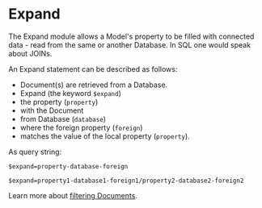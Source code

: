 Expand
======

The Expand module allows a Model's property to be filled with connected data - read from the same or another Database. In SQL one would speak about JOINs.

An Expand statement can be described as follows:

- Document(s) are retrieved from a Database.
- Expand (the keyword `$expand`)
- the property (`property`)
- with the Document
- from Database (`database`)
- where the foreign property (`foreign`)
- matches the value of the local property (`property`).

As query string:

```
$expand=property-database-foreign
```

```
$expand=property1-database1-foreign1/property2-database2-foreign2
```

Learn more about [filtering Documents](http://stairtower.cundd.net/Docs/Search/).